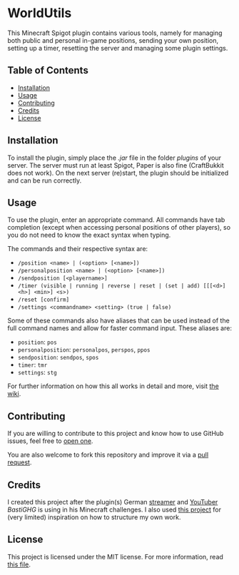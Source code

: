 # WorldUtils

This Minecraft Spigot plugin contains various tools, namely for managing both public and personal in-game positions,
sending your own position, setting up a timer, resetting the server and managing some plugin settings.

## Table of Contents

- [Installation](#installation)
- [Usage](#usage)
- [Contributing](#contributing)
- [Credits](#credits)
- [License](#license)

## Installation

To install the plugin, simply place the *.jar* file in the folder *plugins* of your server. The server must run at least
Spigot, Paper is also fine (CraftBukkit does not work). On the next server (re)start, the plugin should be initialized
and can be run correctly.

## Usage

To use the plugin, enter an appropriate command. All commands have tab completion (except when accessing personal
positions of other players), so you do not need to know the exact syntax when typing.

The commands and their respective syntax are:

- ```/position <name> | (<option> [<name>])```
- ```/personalposition <name> | (<option> [<name>])```
- ```/sendposition [<playername>]```
- ```/timer (visible | running | reverse | reset | (set | add) [[[<d>] <h>] <min>] <s>)```
- ```/reset [confirm]```
- ```/settings <commandname> <setting> (true | false)```

Some of these commands also have aliases that can be used instead of the full command names and allow for faster command
input. These aliases are:

- ```position```: ```pos```
- ```personalposition```: ```personalpos```, ```perspos```, ```ppos```
- ```sendposition```: ```sendpos```, ```spos```
- ```timer```: ```tmr```
- ```settings```: ```stg```

For further information on how this all works in detail and more,
visit [the wiki](https://github.com/flopsif/world-utils/wiki).

## Contributing

If you are willing to contribute to this project and know how to use GitHub issues, feel free
to [open one](https://github.com/flopsif/world-utils/issues/new/choose).

You are also welcome to fork this repository and improve it via
a [pull request](https://github.com/flopsif/world-utils/compare).

## Credits

I created this project after the plugin(s) German [streamer](https://www.twitch.tv/BastiGHG)
and [YouTuber](https://www.youtube.com/user/kompetenzGHG) *BastiGHG* is using in his Minecraft challenges. I also
used [this project](https://github.com/IlluminatiDreieck/Challenges) for (very limited) inspiration on how to structure
my own work.

## License

This project is licensed under the MIT license. For more information, read [this file](LICENSE.md).
